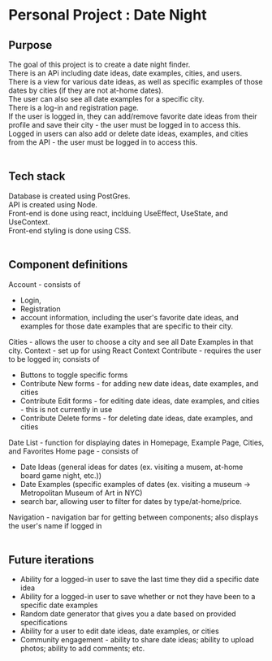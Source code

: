 <h1> Personal Project : Date Night </h1>
<h2> Purpose </h2>
The goal of this project is to create a date night finder. <br/>
There is an APi including date ideas, date examples, cities, and users. <br/> 
There is a view for various date ideas, as well as specific examples of those dates by cities (if they are not at-home dates). <br/>
The user can also see all date examples for a specific city. <br/>
There is a log-in and registration page.<br/>
If the user is logged in, they can add/remove favorite date ideas from their profile and save their city - the user must  be logged in to access this. <br/>
Logged in users can also add or delete date ideas, examples, and cities from the API - the user must be logged in to access this. <br/>
<br/>
<h2> Tech stack </h2>
Database is created using PostGres. <br/>
API is created using Node. <br/>
Front-end is done using react, inclduing UseEffect, UseState, and UseContext. <br/>
Front-end styling is done using CSS. <br/>
<br/>
<h2> Component definitions </h2>
Account - consists of 
<ul> 
  <li> Login, </li>
  <li> Registration </li>
 <li> account information, including the user's favorite date ideas, and examples for those date examples that are specific to their city. </li>
  </ul>
Cities - allows the user to choose a city and see all Date Examples in that city.
Context - set up for using React Context
Contribute - requires the user to be logged in; consists of 
<ul> 
  <li> Buttons to toggle specific forms </li>
  <li> Contribute New forms - for adding new date ideas, date examples, and cities </li>
  <li> Contribute Edit forms - for editing date ideas, date examples, and cities - this is not currently in use </li>
  <li> Contribute Delete forms - for deleting date ideas, date examples, and cities </li>
</ul>
Date List - function for displaying dates in Homepage, Example Page, Cities, and Favorites
Home page - consists of
<ul>
  <li> Date Ideas (general ideas for dates (ex. visiting a musem, at-home board game night, etc.)) </li>
  <li>Date Examples (specific examples of dates (ex. visiting a museum -> Metropolitan Museum of Art in NYC)  </li>
 <li> search bar, allowing user to filter for dates by type/at-home/price. </li>
</ul>
Navigation - navigation bar for getting between components; also displays the user's name if logged in <br/> 
<br/>
<h2> Future iterations </h2>
<ul> 
  <li> Ability for a logged-in user to save the last time they did a specific date idea </li>
  <li> Ability for a logged-in user to save whether or not they have been to a specific date examples </li>
  <li> Random date generator that gives you a date based on provided specifications </li>
  <li> Ability for a user to edit date ideas, date examples, or cities </li>
  <li> Community engagement - ability to share date ideas; ability to upload photos; ability to add comments; etc. </li>
</ul>
